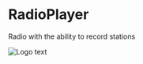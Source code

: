 # RadioPlayer
Radio with the ability to record stations

![][logo]

[logo]: /screenshot.png "Logo text"
